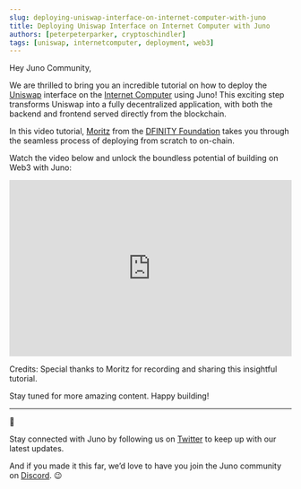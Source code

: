 ```yaml
---
slug: deploying-uniswap-interface-on-internet-computer-with-juno
title: Deploying Uniswap Interface on Internet Computer with Juno
authors: [peterpeterparker, cryptoschindler]
tags: [uniswap, internetcomputer, deployment, web3]
---
```


Hey Juno Community,

We are thrilled to bring you an incredible tutorial on how to deploy the [Uniswap](https://uniswap.org/) interface on the [Internet Computer](https://internetcomputer.org/) using Juno! This exciting step transforms Uniswap into a fully decentralized application, with both the backend and frontend served directly from the blockchain.

In this video tutorial, [Moritz](https://twitter.com/cryptoschindler) from the [DFINITY Foundation](https://dfinity.org/) takes you through the seamless process of deploying from scratch to on-chain.

<!--truncate-->

Watch the video below and unlock the boundless potential of building on Web3 with Juno:

<iframe width="100%" height="315" style={{margin: "1rem 0 2rem"}} src="https://www.youtube.com/embed/3RuL7pzNX8E" title="YouTube video player" frameborder="0" allow="accelerometer; autoplay; clipboard-write; encrypted-media; gyroscope; picture-in-picture; web-share" allowfullscreen></iframe>

Credits: Special thanks to Moritz for recording and sharing this insightful tutorial.

Stay tuned for more amazing content. Happy building!

---

👋

Stay connected with Juno by following us on [Twitter](https://twitter.com/junobuild) to keep up with our latest updates.

And if you made it this far, we’d love to have you join the Juno community on [Discord](https://discord.gg/wHZ57Z2RAG). 😉
